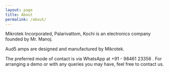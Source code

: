 ```yaml
---
layout: page
title: About
permalink: /about/
---
```


Mikrotek Incorporated, Palarivattom, Kochi is an electronics company founded by Mr. Manoj. 

Aud5 amps are designed and manufactured by Mikrotek. 

The preferred mode of contact is via WhatsApp at +91 - 98461 23356 . For arranging a demo or with any queries you may have, feel free to contact us. 


